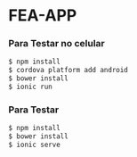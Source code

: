 # FEA-APP

### Para Testar no celular
```bash
$ npm install
$ cordova platform add android
$ bower install
$ ionic run
```
### Para Testar 
```bash
$ npm install
$ bower install
$ ionic serve
```


